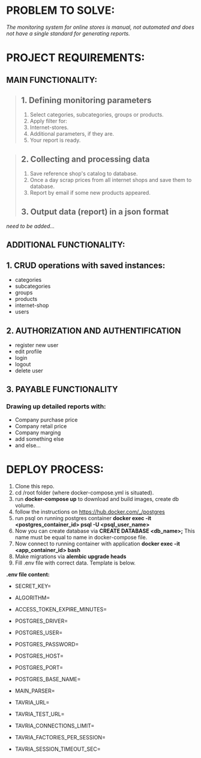 # PROBLEM TO SOLVE:
*The monitoring system for online stores is manual, not automated and does not have a single standard for generating reports.*


# PROJECT REQUIREMENTS:

## **MAIN FUNCTIONALITY:**
> ## 1. Defining monitoring parameters
> 1. Select categories, subcategories, groups or products.
> 2. Apply filter for:
> 3. Internet-stores.
> 4. Additional parameters, if they are.
> 5. Your report is ready.

> ## 2. Collecting and processing data
> 1. Save reference shop's catalog to database.
> 2. Once a day scrap prices from all internet shops and save them to database.
> 3. Report by email if some new products appeared.
> 
> ## 3. Output data (report) in a json format
*need to be added...*
> 

## **ADDITIONAL FUNCTIONALITY:**

## 1. CRUD operations with saved instances:
 - categories
 - subcategories
 - groups
 - products
 - internet-shop
 - users
 
## 2. AUTHORIZATION AND AUTHENTIFICATION
- register new user
- edit profile
- login
- logout
- delete user

## 3. PAYABLE FUNCTIONALITY
### Drawing up detailed reports with:
- Company purchase price
- Company retail price
- Company marging
- add something else
- and else...


# DEPLOY PROCESS:
1. Clone this repo.
2. cd /root folder (where docker-compose.yml is situated).
3. run **docker-compose up** to download and build images, create db volume.
4. follow the instructions on https://hub.docker.com/_/postgres
5. run psql on running postgres container **docker exec -it <postgres_container_id> psql -U <psql_user_name>**
6. Now you can create database via **CREATE DATABASE <db_name>;** This name must be equal to name in docker-compose file.
7. Now connect to running container with application **docker exec -it <app_container_id> bash**
8. Make migrations via **alembic upgrade heads**
9. Fill .env file with correct data. Template is below.

**.env file content:**

- SECRET_KEY=
- ALGORITHM=
- ACCESS_TOKEN_EXPIRE_MINUTES=

- POSTGRES_DRIVER=
- POSTGRES_USER=
- POSTGRES_PASSWORD=
- POSTGRES_HOST=
- POSTGRES_PORT=
- POSTGRES_BASE_NAME=

- MAIN_PARSER=

- TAVRIA_URL=
- TAVRIA_TEST_URL=
- TAVRIA_CONNECTIONS_LIMIT=
- TAVRIA_FACTORIES_PER_SESSION=
- TAVRIA_SESSION_TIMEOUT_SEC=